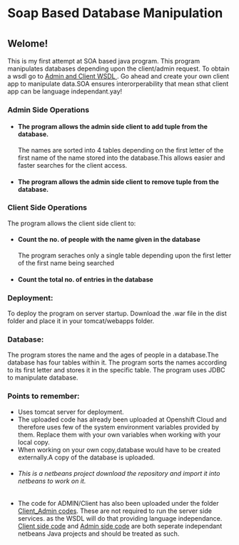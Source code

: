 <html>
<head>
<h1>
Soap Based Database Manipulation
<h1>
</head>
<body>
<h2>Welome!</h2>
<div>This is my first attempt at SOA based java program. This program manipulates databases depending upon the client/admin request. To obtain a wsdl go to <a href="http://datamanipulation-rohatgisanat.rhcloud.com/MIS/AdminSide">Admin and Client WSDL </a>. Go ahead and create your own client app to manipulate data.SOA ensures interorperability that mean sthat client app can be language independant.yay! 
</div>
<div>
<h3>Admin Side Operations</h3>
<ul>
<li><h4>The program allows the admin side client to <b>add</b> tuple from the database.</h4>
The names are sorted into 4 tables depending on the first letter of the first name of the name stored into the database.This allows easier and faster searches for the client access.
</li>
<li><h4>The program allows the admin side client to <b>remove</b> tuple from the database.</h4></li>
</ul>
</div>
<div>
<h3>Client Side Operations</h3>
The program allows the client side client to:<ul>
<li><h4> Count the no. of people with the name given in the database</h4> The program seraches only a single table depending upon the first letter of the first name being searched </li>
<li><h4>Count the total no. of entries in the database</h4></li>
</ul>
</div>
<h3>Deployment:</h3>
To deploy the program on server startup. Download the  .war file in the dist folder and place it in your tomcat/webapps folder.

<h3>Database:</h3>
The program stores the name and the ages of people in a database.The database has four tables within it. The program sorts the names according to its first letter and stores it in the specific table.
The program uses JDBC to manipulate database.
<div>
<h3>Points to remember:</h3>
<ul>
<li>Uses tomcat server for deployment.</li>
<li>The uploaded code has already been uploaded at Openshift Cloud and therefore uses few of the system environment variables provided by them. Replace them with your own variables when working with your local copy.</li>
<li>When working on your own copy,database would have to be created externally.A copy of the database is uploaded.</li>
<li><h6>This is a netbeans project download the repository and import it into netbeans to work on it.  </h6></li>
<li> The code  for ADMIN/Client has also been uploaded under the folder<a href="https://github.com/sanatrohatgi/Cloud-Soap/tree/master/Client_Admin%20codes"> Client_Admin codes</a>. These are not required to run the server side services. as the WSDL will do that providing language independance.<a href="https://github.com/sanatrohatgi/Cloud-Soap/tree/master/Client_Admin%20codes/Client%20side%20code"> Client side code</a> and <a href="https://github.com/sanatrohatgi/Cloud-Soap/tree/master/Client_Admin%20codes/Admin%20side%20code"> Admin side code</a> are both seperate independant netbeans Java projects and should be treated as such.  </li>
</ul>
</div> 
</body>
</html>
